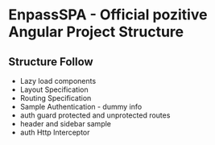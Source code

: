 # EnpassSPA - Official pozitive Angular Project Structure


## Structure Follow

- Lazy load components
- Layout Specification
- Routing Specification
- Sample Authentication - dummy info
- auth guard protected and unprotected routes
- header and sidebar sample
- auth Http Interceptor
